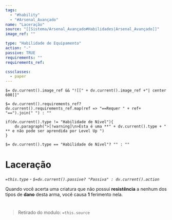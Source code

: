 ```yaml
---
tags:
  - "#hability"
  - "#Arsenal_Avançado"
name: "Laceração"
source: "[[Sistema/Arsenal_Avançado#Habilidades|Arsenal_Avançado]]"
image_ref: ""

type: "Habilidade de Equipamento"
action: "-"
passive: TRUE
requirements: ""
requirements_ref:  

cssclasses:
  - paper
---
```

`$= dv.current().image_ref && "![[" + dv.current().image_ref +"| center 600]]"`


`$= dv.current().requirements_ref? dv.current().requirements_ref.map(ref => "==Requer " + ref+ "==").join(" ") : ""`

```dataviewjs
if(dv.current().type != "Habilidade de Nível"){
	dv.paragraph(">[!warning]\n>Esta é uma **" + dv.current().type + " ** e não pode ser aprendida por Level Up ")
}
```


`$= dv.current().type == "Habilidade de Nível"? "" : ""`
# Laceração
*`=this.type` - `$=dv.current().passive? "Passiva" : dv.current().action`*

Quando você acerta uma criatura que não possui **resistência** a nenhum dos tipos de **dano** desta arma, você causa **1** ferimento nela.


#
> Retirado do modulo: `=this.source`